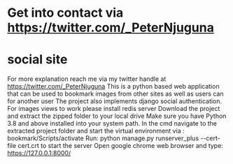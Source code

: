 # Get into contact via https://twitter.com/_PeterNjuguna
# social site

For more explanation reach me via my twitter handle at https://twitter.com/_PeterNjuguna
This is a python based web application that can be used to bookmark images from other sites as well as users can for another user
The project also implements django social authentication.
For images views to work please install redis server
Download the project and extract the zipped folder to your local drive
Make sure you have Python 3.8 and above installed into your system path.
In the cmd navigate to the extracted project folder and start the virtual environment via : bookmark/Scripts/activate
Run: python manage.py runserver_plus --cert-file cert.crt to start the server
Open google chrome web browser and type: https://127.0.0.1:8000/
